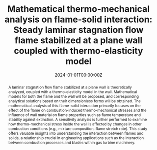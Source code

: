---
title: "Mathematical thermo-mechanical analysis on flame-solid interaction: Steady laminar stagnation flow flame stabilized at a plane wall coupled with thermo-elasticity model"
authors:
- Chunkan Yu
- Mohammad Mahdi Malayeri
- Thomas Böhlke
- Zheng Chen
- admin
# author_notes:
# - "Equal contribution"
# - "Equal contribution"
date: "2024-01-01T00:00:00Z"
doi: "https://doi.org/10.1002/zamm.202400554"

# Schedule page publish date (NOT publication's date).
publishDate: "2024T00:00:00Z"

# Publication type.
# Accepts a single type but formatted as a YAML list (for Hugo requirements).
# Enter a publication type from the CSL standard.
publication_types: ["article-journal"]

# Publication name and optional abbreviated publication name.
publication: "ZAMM - Zeitschrift für Angewandte Mathematik und Mechanik"
publication_short: ""

abstract: A laminar stagnation flow flame stabilized at a plane wall is theoretically analyzed, coupled with a thermo-elasticity model in the wall. Mathematical models for both the flame and the wall will be proposed, and corresponding analytical solutions based on their dimensionless forms will be obtained. The mathematical analysis of this flame-solid interaction primarily focuses on the effect of the flame on combustion-induced thermo-mechanical stresses and the influence of wall material on flame properties such as flame temperature and stability against extinction. A sensitivity analysis is further performed to examine how thermo-mechanical stress inside the wall is affected by changes in other combustion conditions (e.g., mixture composition, flame stretch rate). This study offers valuable insights into understanding the interaction between flames and solids, a relationship crucial in engineering applications such as the interaction between combustion processes and blades within gas turbine machinery.

# # Summary. An optional shortened abstract.
# summary: Lorem ipsum dolor sit amet, consectetur adipiscing elit. Duis posuere tellus ac convallis placerat. Proin tincidunt magna sed ex sollicitudin condimentum.

tags: []
# \\- Source Themes
featured: true

# links:
# - name: ""
#   url: ""
url_pdf: ''
url_code: ''
url_dataset: ''
url_poster: ''
url_project: ''
url_slides: ''
url_source: ''
url_video: ''

# Featured image
# To use, add an image named `featured.jpg/png` to your page's folder. 
# image:
#   caption: 'Image credit: [**Unsplash**](https://unsplash.com/photos/jdD8gXaTZsc)'
#   focal_point: ""
#   preview_only: false

# Associated Projects (optional).
#   Associate this publication with one or more of your projects.
#   Simply enter your project's folder or file name without extension.
#   E.g. `internal-project` references `content/project/internal-project/index.md`.
#   Otherwise, set `projects: []`.
projects: []

# Slides (optional).
#   Associate this publication with Markdown slides.
#   Simply enter your slide deck's filename without extension.
#   E.g. `slides: "example"` references `content/slides/example/index.md`.
#   Otherwise, set `slides: ""`.
slides: ""
---